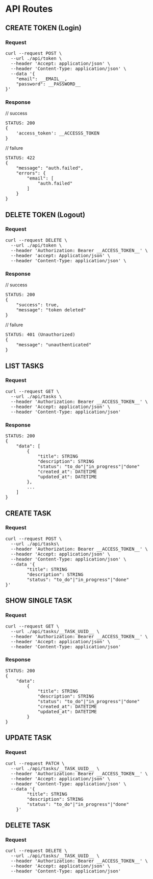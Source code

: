 # API Routes


## CREATE TOKEN (Login)

### Request
<pre>
curl --request POST \
  --url ./api/token \
  --header 'Accept: application/json' \
  --header 'Content-Type: application/json' \
  --data '{
	"email": __EMAIL__,
	"password": __PASSWORD__
}'
</pre>
### Response
// success
<pre>
STATUS: 200
{
    'access_token': __ACCESSS_TOKEN
}
</pre>
// failure
<pre>
STATUS: 422
{
	"message": "auth.failed",
	"errors": {
		"email": [
			"auth.failed"
		]
	}
}
</pre>

## DELETE TOKEN (Logout)
### Request
<pre>
curl --request DELETE \
  --url ./api/token \
  --header 'Authorization: Bearer __ACCESS_TOKEN__' \
  --header 'accept: Application/json' \
  --header 'Content-Type: application/json' \
</pre>
### Response
// success
<pre>
STATUS: 200
{
	"success": true,
	"message": "token deleted"
}
</pre>
// failure
<pre>
STATUS: 401 (Unauthorized)
{
	"message": "unauthenticated"
}
</pre>

## LIST TASKS
### Request
<pre>
curl --request GET \
  --url ./api/tasks \
  --header 'Authorization: Bearer __ACCESS_TOKEN__' \
  --header 'Accept: application/json' \
  --header 'Content-Type: application/json'
</pre>
### Response
<pre>
STATUS: 200
{
    "data": [
        {
            "title": STRING
            "description": STRING
            "status": "to_do"|"in_progress"|"done"
            "created_at": DATETIME
            "updated_at": DATETIME
        },
        ...
    ]
}
</pre>

## CREATE TASK
### Request
<pre>
curl --request POST \
  --url ./api/tasks\
  --header 'Authorization: Bearer __ACCESS_TOKEN__' \
  --header 'Accept: application/json' \
  --header 'Content-Type: application/json' \
  --data '{
        "title": STRING
        "description": STRING
        "status": "to_do"|"in_progress"|"done"
}'
</pre>

## SHOW SINGLE TASK
### Request
<pre>
curl --request GET \
  --url ./api/tasks/__TASK_UUID__ \
  --header 'Authorization: Bearer __ACCESS_TOKEN__' \
  --header 'Accept: application/json' \
  --header 'Content-Type: application/json'
</pre>
### Response
<pre>
STATUS: 200
{
    "data": 
        {
            "title": STRING
            "description": STRING
            "status": "to_do"|"in_progress"|"done"
            "created_at": DATETIME
            "updated_at": DATETIME
        }
}
</pre>

## UPDATE TASK
### Request
<pre>
curl --request PATCH \
  --url ./api/tasks/__TASK_UUID__ \
  --header 'Authorization: Bearer __ACCESS_TOKEN__' \
  --header 'Accept: application/json' \
  --header 'Content-Type: application/json' \
  --data '{
        "title": STRING
        "description": STRING
        "status": "to_do"|"in_progress"|"done"
    }'
</pre>

## DELETE TASK
### Request
<pre>
curl --request DELETE \
  --url ./api/tasks/__TASK_UUID__ \
  --header 'Authorization: Bearer __ACCESS_TOKEN__' \
  --header 'Accept: application/json' \
  --header 'Content-Type: application/json' 
</pre>
